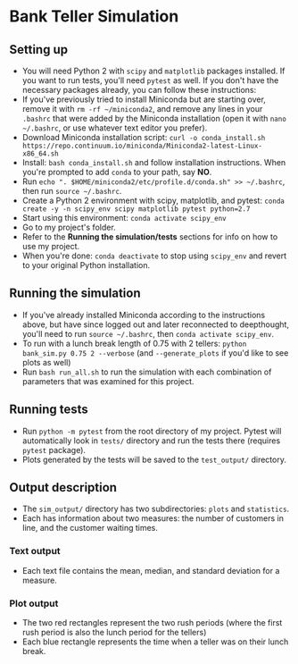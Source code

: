 # Bank Teller Simulation

## Setting up
* You will need Python 2 with `scipy` and `matplotlib` packages installed. If you want to run tests, you'll need `pytest` as well. If you don't have the necessary packages already, you can follow these instructions:
* If you've previously tried to install Miniconda but are starting over, remove it with `rm -rf ~/miniconda2`, and remove any lines in your `.bashrc` that were added by the Miniconda installation (open it with `nano ~/.bashrc`, or use whatever text editor you prefer).
* Download Miniconda installation script: `curl -o conda_install.sh https://repo.continuum.io/miniconda/Miniconda2-latest-Linux-x86_64.sh`
* Install: `bash conda_install.sh` and follow installation instructions. When you're prompted to add `conda` to your path, say **NO**.
* Run `echo ". $HOME/miniconda2/etc/profile.d/conda.sh" >> ~/.bashrc`, then run `source ~/.bashrc`.
* Create a Python 2 environment with scipy, matplotlib, and pytest: `conda create -y -n scipy_env scipy matplotlib pytest python=2.7`
* Start using this environment: `conda activate scipy_env`
* Go to my project's folder.
* Refer to the **Running the simulation/tests** sections for info on how to use my project.
* When you're done: `conda deactivate` to stop using `scipy_env` and revert to your original Python installation.

## Running the simulation
* If you've already installed Miniconda according to the instructions above, but have since logged out and later reconnected to deepthought, you'll need to run `source ~/.bashrc`, then `conda activate scipy_env`.
* To run with a lunch break length of 0.75 with 2 tellers: `python bank_sim.py 0.75 2 --verbose` (and `--generate_plots` if you'd like to see plots as well)
* Run `bash run_all.sh` to run the simulation with each combination of parameters that was examined for this project.

## Running tests
* Run `python -m pytest` from the root directory of my project. Pytest will automatically look in `tests/` directory and run the tests there (requires `pytest` package).
* Plots generated by the tests will be saved to the `test_output/` directory.

## Output description
* The `sim_output/` directory has two subdirectories: `plots` and `statistics`.
* Each has information about two measures: the number of customers in line, and the customer waiting times.

### Text output
* Each text file contains the mean, median, and standard deviation for a measure.

### Plot output
* The two red rectangles represent the two rush periods (where the first rush period is also the lunch period for the tellers)
* Each blue rectangle represents the time when a teller was on their lunch break.
